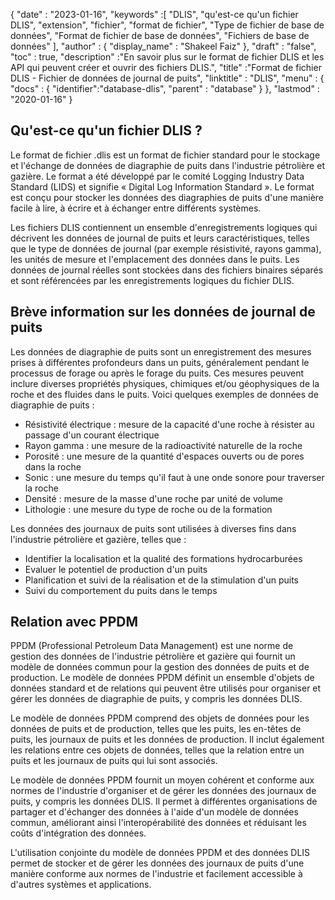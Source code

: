 {
  "date" : "2023-01-16",
  "keywords" :[ "DLIS", "qu'est-ce qu'un fichier DLIS", "extension", "fichier", "format de fichier", "Type de fichier de base de données", "Format de fichier de base de données", "Fichiers de base de données" ],
  "author" : {
    "display_name" : "Shakeel Faiz"
},
  "draft" : "false",
  "toc" : true,
  "description" :"En savoir plus sur le format de fichier DLIS et les API qui peuvent créer et ouvrir des fichiers DLIS.",
  "title" :"Format de fichier DLIS - Fichier de données de journal de puits",
  "linktitle" : "DLIS",
  "menu" : {
    "docs" : {
      "identifier":"database-dlis",
      "parent" : "database"
}
},
  "lastmod" : "2020-01-16"
}

## Qu'est-ce qu'un fichier DLIS ?

Le format de fichier .dlis est un format de fichier standard pour le stockage et l'échange de données de diagraphie de puits dans l'industrie pétrolière et gazière. Le format a été développé par le comité Logging Industry Data Standard (LIDS) et signifie « Digital Log Information Standard ». Le format est conçu pour stocker les données des diagraphies de puits d'une manière facile à lire, à écrire et à échanger entre différents systèmes.

Les fichiers DLIS contiennent un ensemble d'enregistrements logiques qui décrivent les données de journal de puits et leurs caractéristiques, telles que le type de données de journal (par exemple résistivité, rayons gamma), les unités de mesure et l'emplacement des données dans le puits. Les données de journal réelles sont stockées dans des fichiers binaires séparés et sont référencées par les enregistrements logiques du fichier DLIS.

## Brève information sur les données de journal de puits

Les données de diagraphie de puits sont un enregistrement des mesures prises à différentes profondeurs dans un puits, généralement pendant le processus de forage ou après le forage du puits. Ces mesures peuvent inclure diverses propriétés physiques, chimiques et/ou géophysiques de la roche et des fluides dans le puits. Voici quelques exemples de données de diagraphie de puits :

- Résistivité électrique : mesure de la capacité d'une roche à résister au passage d'un courant électrique
- Rayon gamma : une mesure de la radioactivité naturelle de la roche
- Porosité : une mesure de la quantité d'espaces ouverts ou de pores dans la roche
- Sonic : une mesure du temps qu'il faut à une onde sonore pour traverser la roche
- Densité : mesure de la masse d'une roche par unité de volume
- Lithologie : une mesure du type de roche ou de la formation

Les données des journaux de puits sont utilisées à diverses fins dans l'industrie pétrolière et gazière, telles que :

- Identifier la localisation et la qualité des formations hydrocarburées
- Evaluer le potentiel de production d'un puits
- Planification et suivi de la réalisation et de la stimulation d'un puits
- Suivi du comportement du puits dans le temps

## Relation avec PPDM

PPDM (Professional Petroleum Data Management) est une norme de gestion des données de l'industrie pétrolière et gazière qui fournit un modèle de données commun pour la gestion des données de puits et de production. Le modèle de données PPDM définit un ensemble d'objets de données standard et de relations qui peuvent être utilisés pour organiser et gérer les données de diagraphie de puits, y compris les données DLIS.

Le modèle de données PPDM comprend des objets de données pour les données de puits et de production, telles que les puits, les en-têtes de puits, les journaux de puits et les données de production. Il inclut également les relations entre ces objets de données, telles que la relation entre un puits et les journaux de puits qui lui sont associés.

Le modèle de données PPDM fournit un moyen cohérent et conforme aux normes de l'industrie d'organiser et de gérer les données des journaux de puits, y compris les données DLIS. Il permet à différentes organisations de partager et d'échanger des données à l'aide d'un modèle de données commun, améliorant ainsi l'interopérabilité des données et réduisant les coûts d'intégration des données.

L'utilisation conjointe du modèle de données PPDM et des données DLIS permet de stocker et de gérer les données des journaux de puits d'une manière conforme aux normes de l'industrie et facilement accessible à d'autres systèmes et applications.


